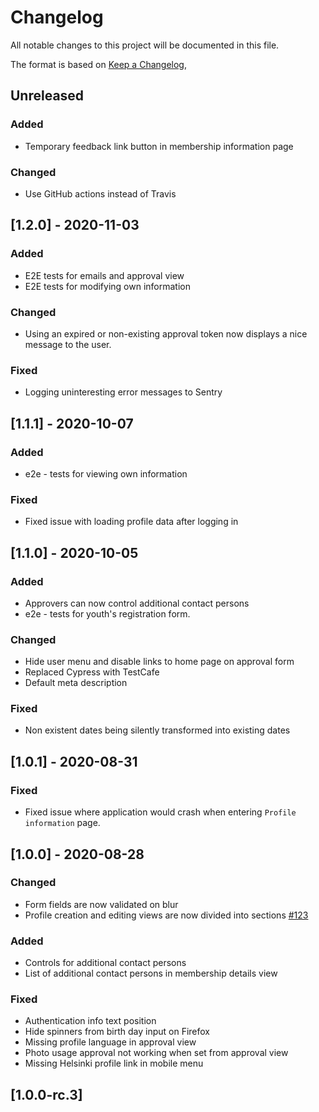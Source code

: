 # Changelog
All notable changes to this project will be documented in this file.

The format is based on [Keep a Changelog](https://keepachangelog.com/en/1.0.0/),

## Unreleased
### Added
- Temporary feedback link button in membership information page

### Changed
- Use GitHub actions instead of Travis

## [1.2.0] - 2020-11-03
### Added
- E2E tests for emails and approval view
- E2E tests for modifying own information

### Changed
- Using an expired or non-existing approval token now displays a nice message to the user.

### Fixed
- Logging uninteresting error messages to Sentry

## [1.1.1] - 2020-10-07
### Added
- e2e - tests for viewing own information

### Fixed 
- Fixed issue with loading profile data after logging in

## [1.1.0] - 2020-10-05
### Added
- Approvers can now control additional contact persons
- e2e - tests for youth's registration form.

### Changed
- Hide user menu and disable links to home page on approval form
- Replaced Cypress with TestCafe
- Default meta description

### Fixed
- Non existent dates being silently transformed into existing dates

## [1.0.1] - 2020-08-31
### Fixed
- Fixed issue where application would crash when entering `Profile information` page.

## [1.0.0] - 2020-08-28
### Changed
- Form fields are now validated on blur
- Profile creation and editing views are now divided into sections [#123](https://github.com/City-of-Helsinki/youth-membership-ui/pull/123)

### Added
- Controls for additional contact persons
- List of additional contact persons in membership details view

### Fixed
- Authentication info text position
- Hide spinners from birth day input on Firefox
- Missing profile language in approval view
- Photo usage approval not working when set from approval view
- Missing Helsinki profile link in mobile menu

## [1.0.0-rc.3]
